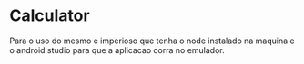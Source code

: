 # Calculator


Para o uso do mesmo e imperioso que tenha o node instalado na maquina e o android studio para que a aplicacao corra no emulador.
